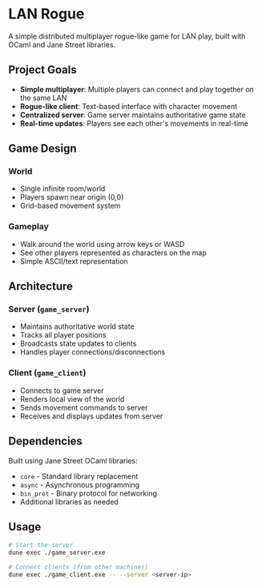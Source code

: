 # LAN Rogue

A simple distributed multiplayer rogue-like game for LAN play, built
with OCaml and Jane Street libraries.

## Project Goals

- **Simple multiplayer**: Multiple players can connect and play together on the same LAN
- **Rogue-like client**: Text-based interface with character movement
- **Centralized server**: Game server maintains authoritative game state
- **Real-time updates**: Players see each other's movements in real-time

## Game Design

### World
- Single infinite room/world
- Players spawn near origin (0,0)
- Grid-based movement system

### Gameplay
- Walk around the world using arrow keys or WASD
- See other players represented as characters on the map
- Simple ASCII/text representation

## Architecture

### Server (`game_server`)
- Maintains authoritative world state
- Tracks all player positions
- Broadcasts state updates to clients
- Handles player connections/disconnections

### Client (`game_client`)
- Connects to game server
- Renders local view of the world
- Sends movement commands to server
- Receives and displays updates from server

## Dependencies

Built using Jane Street OCaml libraries:
- `core` - Standard library replacement
- `async` - Asynchronous programming
- `bin_prot` - Binary protocol for networking
- Additional libraries as needed

## Usage

```bash
# Start the server
dune exec ./game_server.exe

# Connect clients (from other machines)
dune exec ./game_client.exe -- --server <server-ip>
```
